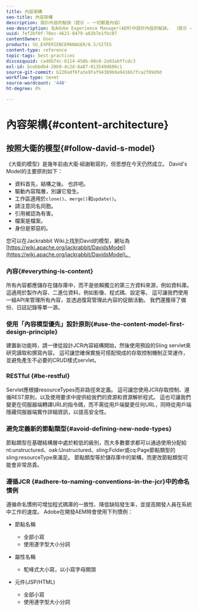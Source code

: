 ```yaml
---
title: 內容架構
seo-title: 內容架構
description: 設計內容的秘訣（提示 — 一切都是內容）
seo-description: 在Adobe Experience Manager(AEM)中設計內容的秘訣。 （提示 — 所有內容皆為內容）
uuid: fef2bf0f-70ec-4621-8479-a62b7e1fbc07
contentOwner: User
products: SG_EXPERIENCEMANAGER/6.5/SITES
content-type: reference
topic-tags: best-practices
discoiquuid: ca46b74c-6114-458b-98c0-2a93abffcdc3
exl-id: bcebbdb4-20b9-4c2d-8a87-013549d686c1
source-git-commit: b220adf6fa3e9faf94389b9a9416b7fca2f89d9d
workflow-type: tm+mt
source-wordcount: '448'
ht-degree: 0%

---
```


# 內容架構{#content-architecture}

## 按照大衛的模型{#follow-david-s-model}

《大衛的模型》是幾年前由大衛·紐謝勒寫的，但思想在今天仍然成立。 David&#39;s Model的主要原則如下：

* 資料首先，結構之後。 也許吧。
* 驅動內容階層，別讓它發生。
* 工作區適用於`clone()`、`merge()`和`update()`。
* 請注意同名同胞。
* 引用被認為有害。
* 檔案是檔案。
* 身份是邪惡的。

您可以在Jackrabbit Wiki上找到David的模型，網址為[https://wiki.apache.org/jackrabbit/DavidsModel](https://wiki.apache.org/jackrabbit/DavidsModel)。

### 內容{#everything-is-content}

所有內容都應儲存在儲存庫中，而不是依賴獨立的第三方資料來源，例如資料庫。 這適用於製作內容、二進位資料，例如影像、程式碼、設定等。 這可讓我們使用一組API來管理所有內容，並透過復寫管理此內容的促銷活動。 我們還獲得了備份、日誌記錄等單一源。

### 使用「內容模型優先」設計原則{#use-the-content-model-first-design-principle}

建置新功能時，請一律從設計JCR內容結構開始，然後使用預設的Sling servlet來研究讀取和撰寫內容。 這可讓您確保實施可搭配現成的存取控制機制正常運作，並避免產生不必要的CRUD樣式servlet。

### RESTful {#be-restful}

Servlet應根據resourceTypes而非路徑來定義。 這可讓您使用JCR存取控制、遵循REST原則，以及使用要求中提供給我們的資源和資源解析程式。 這也可讓我們變更在伺服器端轉譯URL的指令碼，而不需從用戶端變更任何URL，同時從用戶端隱藏伺服器端實作詳細資訊，以提高安全性。

### 避免定義新的節點類型{#avoid-defining-new-node-types}

節點類型在基礎結構層中處於較低的級別，而大多數要求都可以通過使用分配給nt:unstructured、oak:Unstructured、sling:Folder或cq:Page節點類型的sling:resourceType來滿足。 節點類型等於儲存庫中的架構，而更改節點類型可能會非常昂貴。

### 遵循JCR {#adhere-to-naming-conventions-in-the-jcr}中的命名慣例

遵循命名慣例可增加程式碼庫的一致性、降低缺陷發生率，並提高開發人員在系統中工作的速度。 Adobe在開發AEM時會使用下列慣例：

* 節點名稱

   * 全部小寫
   * 使用連字型大小分詞

* 屬性名稱

   * 駝峰式大小寫，以小寫字母開頭

* 元件(JSP/HTML)

   * 全部小寫
   * 使用連字型大小分詞
